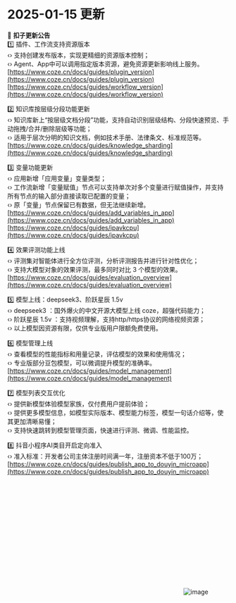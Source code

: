 # 2025-01-15 更新
🌟 **扣子更新公告**  
1️⃣ 插件、工作流支持资源版本  
‹› 支持创建发布版本，实现更精细的资源版本控制；  
‹› Agent、App中可以调用指定版本资源，避免资源更新影响线上服务。  
[https://www.coze.cn/docs/guides/plugin_version](https://www.coze.cn/docs/guides/plugin_version)  
[https://www.coze.cn/docs/guides/workflow_version](https://www.coze.cn/docs/guides/workflow_version)

  

2️⃣ 知识库按层级分段功能更新  
‹› 知识库新上“按层级文档分段”功能，支持自动识别层级结构、分段快速预览、手动拖拽/合并/删除层级等功能；  
‹› 适用于层次分明的知识文档，例如技术手册、法律条文、标准规范等。  
[https://www.coze.cn/docs/guides/knowledge_sharding](https://www.coze.cn/docs/guides/knowledge_sharding)

  

3️⃣ 变量功能更新  
‹› 应用新增「应用变量」变量类型；  
‹› 工作流新增「变量赋值」节点可以支持单次对多个变量进行赋值操作，并支持所有节点的输入部分直接读取已配置的变量；  
‹› 原「变量」节点保留已有数据，但无法继续新增。  
[https://www.coze.cn/docs/guides/add_variables_in_app](https://www.coze.cn/docs/guides/add_variables_in_app)  
[https://www.coze.cn/docs/guides/ipavkcpu](https://www.coze.cn/docs/guides/ipavkcpu)

  

4️⃣ 效果评测功能上线  
‹› 评测集对智能体进行全方位评测，分析评测报告并进行针对性优化；  
‹› 支持大模型对象的效果评测，最多同时对比 3 个模型的效果。  
[https://www.coze.cn/docs/guides/evaluation_overview](https://www.coze.cn/docs/guides/evaluation_overview)

  

5️⃣ 模型上线：deepseek3、阶跃星辰 1.5v  
‹› deepseek3 ：国外爆火的中文开源大模型上线 coze，超强代码能力；  
‹› 阶跃星辰 1.5v ：支持视频理解，支持http/https协议的网络视频资源；  
‹› 以上模型因资源有限，仅供专业版用户限额免费使用。

  

6️⃣ 模型管理上线  
‹› 查看模型的性能指标和用量记录，评估模型的效果和使用情况；  
‹› 专业版部分豆包模型，可以微调提升模型的准确率。  
[https://www.coze.cn/docs/guides/model_management](https://www.coze.cn/docs/guides/model_management)

  

7️⃣ 模型列表交互优化  
‹› 提供新模型体验模型家族，仅付费用户提前体验；  
‹› 提供更多模型信息，如模型实际版本、模型能力标签，模型一句话介绍等，使其更加清晰易懂；  
‹› 支持快速跳转到模型管理页面，快速进行评测、微调、性能监控。

  

8️⃣ 抖音小程序AI类目开启定向准入  
‹› 准入标准：开发者公司主体注册时间满一年，注册资本不低于100万；  
[https://www.coze.cn/docs/guides/publish_app_to_douyin_microapp](https://www.coze.cn/docs/guides/publish_app_to_douyin_microapp)  

![](data:image/svg+xml,%3csvg%20xmlns=%27http://www.w3.org/2000/svg%27%20version=%271.1%27%20width=%27400%27%20height=%27256%27/%3e)![image](https://lf26-bot-platform-tos-sign.coze.cn/bot-studio-bot-platform/bot_notice/0_1736509351058336604_Tx5x532r6w.image/jpeg?lk3s=d394cd70&x-expires=1768045351&x-signature=4aoVwTYh6iPPEzU3DpckdA%2BWFuo%3D)